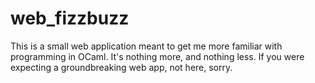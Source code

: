 # web_fizzbuzz
This is a small web application meant to get me more familiar with programming in OCaml.
It's nothing more, and nothing less. If you were expecting a groundbreaking web app,
not here, sorry.